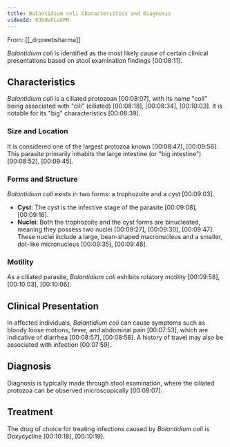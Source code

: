 ```yaml
---
title: Balantidium coli Characteristics and Diagnosis
videoId: 9JbUwFLakPM
---
```


From: [[_drpreetisharma]] <br/> 

*Balantidium coli* is identified as the most likely cause of certain clinical presentations based on stool examination findings [00:08:11].

## Characteristics
*Balantidium coli* is a ciliated protozoan [00:08:07], with its name "coli" being associated with "cili" (ciliated) [00:08:18], [00:08:34], [00:10:03]. It is notable for its "big" characteristics [00:08:39].

### Size and Location
It is considered one of the largest protozoa known [00:08:47], [00:09:56]. This parasite primarily inhabits the large intestine (or "big intestine") [00:08:52], [00:09:45].

### Forms and Structure
*Balantidium coli* exists in two forms: a trophozoite and a cyst [00:09:03].
*   **Cyst**: The cyst is the infective stage of the parasite [00:09:08], [00:09:16].
*   **Nuclei**: Both the trophozoite and the cyst forms are binucleated, meaning they possess two nuclei [00:09:27], [00:09:30], [00:09:47]. These nuclei include a large, bean-shaped macronucleus and a smaller, dot-like micronucleus [00:09:35], [00:09:48].

### Motility
As a ciliated parasite, *Balantidium coli* exhibits rotatory motility [00:09:58], [00:10:03], [00:10:06].

## Clinical Presentation
In affected individuals, *Balantidium coli* can cause symptoms such as bloody loose motions, fever, and abdominal pain [00:07:53], which are indicative of diarrhea [00:08:57], [00:08:58]. A history of travel may also be associated with infection [00:07:59].

## Diagnosis
Diagnosis is typically made through stool examination, where the ciliated protozoa can be observed microscopically [00:08:07].

## Treatment
The drug of choice for treating infections caused by *Balantidium coli* is Doxycycline [00:10:18], [00:10:19].